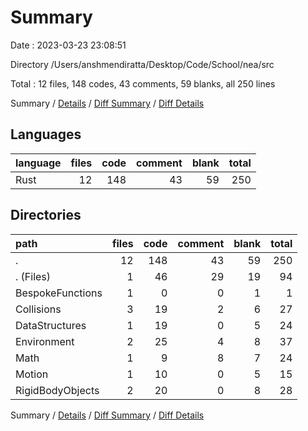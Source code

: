 # Summary

Date : 2023-03-23 23:08:51

Directory /Users/anshmendiratta/Desktop/Code/School/nea/src

Total : 12 files,  148 codes, 43 comments, 59 blanks, all 250 lines

Summary / [Details](details.md) / [Diff Summary](diff.md) / [Diff Details](diff-details.md)

## Languages
| language | files | code | comment | blank | total |
| :--- | ---: | ---: | ---: | ---: | ---: |
| Rust | 12 | 148 | 43 | 59 | 250 |

## Directories
| path | files | code | comment | blank | total |
| :--- | ---: | ---: | ---: | ---: | ---: |
| . | 12 | 148 | 43 | 59 | 250 |
| . (Files) | 1 | 46 | 29 | 19 | 94 |
| BespokeFunctions | 1 | 0 | 0 | 1 | 1 |
| Collisions | 3 | 19 | 2 | 6 | 27 |
| DataStructures | 1 | 19 | 0 | 5 | 24 |
| Environment | 2 | 25 | 4 | 8 | 37 |
| Math | 1 | 9 | 8 | 7 | 24 |
| Motion | 1 | 10 | 0 | 5 | 15 |
| RigidBodyObjects | 2 | 20 | 0 | 8 | 28 |

Summary / [Details](details.md) / [Diff Summary](diff.md) / [Diff Details](diff-details.md)